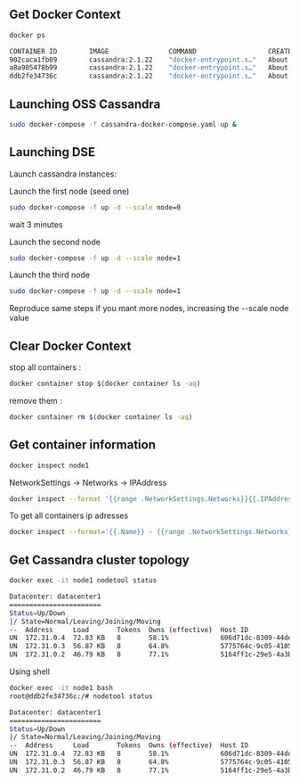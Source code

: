 ## Get Docker Context

```bash
docker ps

CONTAINER ID        IMAGE               COMMAND                  CREATED             STATUS              PORTS                                                                     NAMES
902caca1fb09        cassandra:2.1.22    "docker-entrypoint.s…"   About an hour ago   Up About an hour    7000-7001/tcp, 7199/tcp, 9160/tcp, 0.0.0.0:9242->9042/tcp                 node3
a8a905478b99        cassandra:2.1.22    "docker-entrypoint.s…"   About an hour ago   Up About an hour    7000-7001/tcp, 7199/tcp, 9160/tcp, 0.0.0.0:9142->9042/tcp                 node2
ddb2fe34736c        cassandra:2.1.22    "docker-entrypoint.s…"   About an hour ago   Up About an hour    0.0.0.0:7199->7199/tcp, 7000-7001/tcp, 9160/tcp, 0.0.0.0:9042->9042/tcp   node1
```
## Launching OSS Cassandra

```bash
sudo docker-compose -f cassandra-docker-compose.yaml up &
```

## Launching DSE

Launch cassandra instances:

Launch the first node (seed one)

```bash
sudo docker-compose -f up -d --scale node=0
```

wait 3 minutes

Launch the second node

```bash
sudo docker-compose -f up -d --scale node=1
```

Launch the third node

```bash
sudo docker-compose -f up -d --scale node=1
```

Reproduce same steps if you mant more nodes, increasing the --scale node value

## Clear Docker Context

stop all containers :

```bash
docker container stop $(docker container ls -aq)
```

remove them :

```bash
docker container rm $(docker container ls -aq)
```

## Get container information

```bash
docker inspect node1
```
NetworkSettings -> Networks -> IPAddress

```bash
docker inspect --format '{{range .NetworkSettings.Networks}}{{.IPAddress }}{{end}}' node1
```

To get all containers ip adresses

```bash
docker inspect --format='{{.Name}} - {{range .NetworkSettings.Networks}}{{.IPAddress}}{{end}}' $(docker ps -aq)
```

## Get Cassandra cluster topology

```bash
docker exec -it node1 nodetool status

Datacenter: datacenter1
=======================
Status=Up/Down
|/ State=Normal/Leaving/Joining/Moving
--  Address     Load       Tokens  Owns (effective)  Host ID                               Rack
UN  172.31.0.4  72.83 KB   8       58.1%             606d71dc-8309-44de-bdbe-e2600d05caaf  rack1
UN  172.31.0.3  56.87 KB   8       64.8%             5775764c-9c05-4105-a0fb-3fa83940ed0e  rack1
UN  172.31.0.2  46.79 KB   8       77.1%             5164ff1c-29e5-4a3b-8882-5858701d3ec2  rack1
```

Using shell

```bash
docker exec -it node1 bash
root@ddb2fe34736c:/# nodetool status

Datacenter: datacenter1
=======================
Status=Up/Down
|/ State=Normal/Leaving/Joining/Moving
--  Address     Load       Tokens  Owns (effective)  Host ID                               Rack
UN  172.31.0.4  72.83 KB   8       58.1%             606d71dc-8309-44de-bdbe-e2600d05caaf  rack1
UN  172.31.0.3  56.87 KB   8       64.8%             5775764c-9c05-4105-a0fb-3fa83940ed0e  rack1
UN  172.31.0.2  46.79 KB   8       77.1%             5164ff1c-29e5-4a3b-8882-5858701d3ec2  rack1
```
